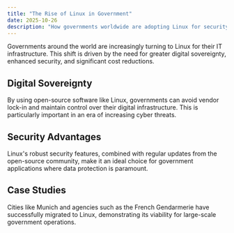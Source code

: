 ```yaml
---
title: "The Rise of Linux in Government"
date: 2025-10-26
description: "How governments worldwide are adopting Linux for security, sovereignty, and cost savings."
---
```


Governments around the world are increasingly turning to Linux for their IT infrastructure. This shift is driven by the need for greater digital sovereignty, enhanced security, and significant cost reductions.

## Digital Sovereignty

By using open-source software like Linux, governments can avoid vendor lock-in and maintain control over their digital infrastructure. This is particularly important in an era of increasing cyber threats.

## Security Advantages

Linux's robust security features, combined with regular updates from the open-source community, make it an ideal choice for government applications where data protection is paramount.

## Case Studies

Cities like Munich and agencies such as the French Gendarmerie have successfully migrated to Linux, demonstrating its viability for large-scale government operations.